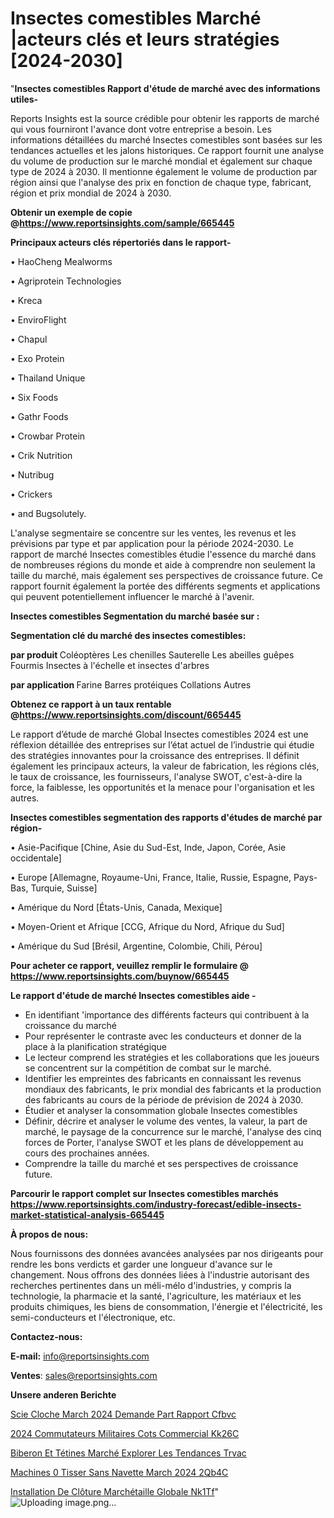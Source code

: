  # Insectes comestibles Marché |acteurs clés et leurs stratégies [2024-2030]

"<strong>Insectes comestibles Rapport d'étude de marché avec des informations utiles-</strong>

Reports Insights est la source crédible pour obtenir les rapports de marché qui vous fourniront l'avance dont votre entreprise a besoin. Les informations détaillées du marché Insectes comestibles sont basées sur les tendances actuelles et les jalons historiques. Ce rapport fournit une analyse du volume de production sur le marché mondial et également sur chaque type de 2024 à 2030. Il mentionne également le volume de production par région ainsi que l'analyse des prix en fonction de chaque type, fabricant, région et prix mondial de 2024 à 2030.

<strong><b>Obtenir un exemple de copie @</b></strong><a href=https://www.reportsinsights.com/sample/665445><strong><b>https://www.reportsinsights.com/sample/665445</b></strong></a>

<b>Principaux acteurs clés répertoriés dans le rapport-</b>

<b> </b>• HaoCheng Mealworms

• Agriprotein Technologies

• Kreca

• EnviroFlight

• Chapul

• Exo Protein

• Thailand Unique

• Six Foods

• Gathr Foods

• Crowbar Protein

• Crik Nutrition

• Nutribug

• Crickers

• and Bugsolutely.

L'analyse segmentaire se concentre sur les ventes, les revenus et les prévisions par type et par application pour la période 2024-2030. Le rapport de marché Insectes comestibles étudie l'essence du marché dans de nombreuses régions du monde et aide à comprendre non seulement la taille du marché, mais également ses perspectives de croissance future. Ce rapport fournit également la portée des différents segments et applications qui peuvent potentiellement influencer le marché à l'avenir.

<strong>Insectes comestibles Segmentation du marché basée sur :</strong>

<strong> Segmentation clé du marché des insectes comestibles: </strong>

<strong> par produit </strong>
Coléoptères
Les chenilles
Sauterelle
Les abeilles
guêpes
Fourmis
Insectes à l'échelle et insectes d'arbres

<strong> par application </strong>
Farine
Barres protéiques
Collations
Autres

<strong><b>Obtenez ce rapport à un taux rentable @</b></strong><a href=https://www.reportsinsights.com/discount/665445><strong><b>https://www.reportsinsights.com/discount/665445</b></strong></a>

Le rapport d’étude de marché Global Insectes comestibles 2024 est une réflexion détaillée des entreprises sur l’état actuel de l’industrie qui étudie des stratégies innovantes pour la croissance des entreprises. Il définit également les principaux acteurs, la valeur de fabrication, les régions clés, le taux de croissance, les fournisseurs, l'analyse SWOT, c'est-à-dire la force, la faiblesse, les opportunités et la menace pour l'organisation et les autres.

<strong>Insectes comestibles segmentation des rapports d'études de marché par région-</strong>

• Asie-Pacifique [Chine, Asie du Sud-Est, Inde, Japon, Corée, Asie occidentale]

• Europe [Allemagne, Royaume-Uni, France, Italie, Russie, Espagne, Pays-Bas, Turquie, Suisse]

• Amérique du Nord [États-Unis, Canada, Mexique]

• Moyen-Orient et Afrique [CCG, Afrique du Nord, Afrique du Sud]

• Amérique du Sud [Brésil, Argentine, Colombie, Chili, Pérou]

<strong>Pour acheter ce rapport, veuillez remplir le formulaire @   <a href=https://www.reportsinsights.com/buynow/665445>https://www.reportsinsights.com/buynow/665445</a></strong>

<strong>Le rapport d'étude de marché Insectes comestibles aide -</strong>
<ul>
  <li>En identifiant 'importance des différents facteurs qui contribuent à la croissance du marché</li>
  <li>Pour représenter le contraste avec les conducteurs et donner de la place à la planification stratégique</li>
  <li>Le lecteur comprend les stratégies et les collaborations que les joueurs se concentrent sur la compétition de combat sur le marché.</li>
  <li>Identifier les empreintes des fabricants en connaissant les revenus mondiaux des fabricants, le prix mondial des fabricants et la production des fabricants au cours de la période de prévision de 2024 à 2030.</li>
  <li>Étudier et analyser la consommation globale Insectes comestibles</li>
  <li>Définir, décrire et analyser le volume des ventes, la valeur, la part de marché, le paysage de la concurrence sur le marché, l'analyse des cinq forces de Porter, l'analyse SWOT et les plans de développement au cours des prochaines années.</li>
  <li>Comprendre la taille du marché et ses perspectives de croissance future.</li>
</ul>

<strong>Parcourir le rapport complet sur Insectes comestibles marchés <a href=https://www.reportsinsights.com/industry-forecast/edible-insects-market-statistical-analysis-665445>https://www.reportsinsights.com/industry-forecast/edible-insects-market-statistical-analysis-665445</a></strong>

<strong>À propos de nous:</strong>

Nous fournissons des données avancées analysées par nos dirigeants pour rendre les bons verdicts et garder une longueur d'avance sur le changement. Nous offrons des données liées à l'industrie autorisant des recherches pertinentes dans un méli-mélo d'industries, y compris la technologie, la pharmacie et la santé, l'agriculture, les matériaux et les produits chimiques, les biens de consommation, l'énergie et l'électricité, les semi-conducteurs et l'électronique, etc.

<strong>Contactez-nous:</strong>

<strong>E-mail:</strong> <a href=mailto:info@reportsinsights.com>info@reportsinsights.com</a>

<strong>Ventes</strong>: <a href=mailto:sales@reportsinsights.com>sales@reportsinsights.com</a>

<strong>Unsere anderen Berichte</strong>

<a href=https://www.linkedin.com/pulse/scie-cloche-march%C3%A9-2024-demande-part-rapport-cfbvc/>Scie Cloche March 2024 Demande Part Rapport Cfbvc</a>

<a href=https://www.linkedin.com/pulse/2024-commutateurs-militaires-cots-commercial-kk26c/>2024 Commutateurs Militaires Cots Commercial Kk26C</a>

<a href=https://www.linkedin.com/pulse/biberon-et-tétines-marché-explorer-les-tendances-trvac/>Biberon Et Tétines Marché Explorer Les Tendances Trvac</a>

<a href=https://www.linkedin.com/pulse/machines-%C3%A0-tisser-sans-navette-march%C3%A9-2024-2qb4c/>Machines  0 Tisser Sans Navette March 2024 2Qb4C</a>

<a href=https://www.linkedin.com/pulse/installation-de-clôture-marchétaille-globale-nk1tf/>Installation De Clôture Marchétaille Globale Nk1Tf</a>"
![Uploading image.png…]()
